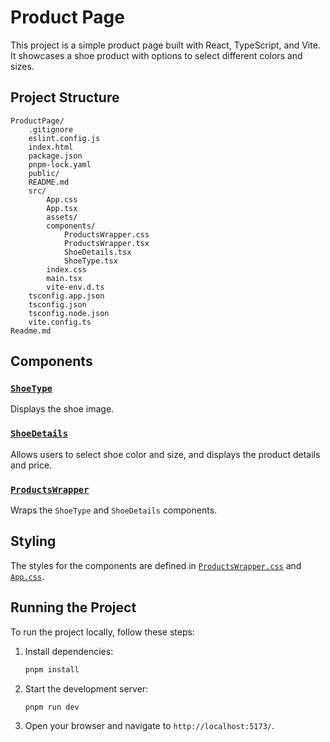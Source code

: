 # Product Page

This project is a simple product page built with React, TypeScript, and Vite. It showcases a shoe product with options to select different colors and sizes.

## Project Structure

```
ProductPage/
    .gitignore
    eslint.config.js
    index.html
    package.json
    pnpm-lock.yaml
    public/
    README.md
    src/
        App.css
        App.tsx
        assets/
        components/
            ProductsWrapper.css
            ProductsWrapper.tsx
            ShoeDetails.tsx
            ShoeType.tsx
        index.css
        main.tsx
        vite-env.d.ts
    tsconfig.app.json
    tsconfig.json
    tsconfig.node.json
    vite.config.ts
Readme.md
```

## Components

### [`ShoeType`](src/components/ShoeType.tsx)

Displays the shoe image.

### [`ShoeDetails`](src/components/ShoeDetails.tsx)

Allows users to select shoe color and size, and displays the product details and price.

### [`ProductsWrapper`](src/components/ProductsWrapper.tsx)

Wraps the `ShoeType` and `ShoeDetails` components.

## Styling

The styles for the components are defined in [`ProductsWrapper.css`](src/components/ProductsWrapper.css) and [`App.css`](src/App.css).

## Running the Project

To run the project locally, follow these steps:

1. Install dependencies:
    ```sh
    pnpm install
    ```

2. Start the development server:
    ```sh
    pnpm run dev
    ```

3. Open your browser and navigate to `http://localhost:5173/`.

